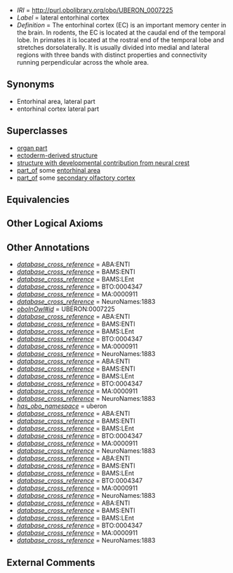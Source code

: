  * *IRI* = http://purl.obolibrary.org/obo/UBERON_0007225
 * *Label* = lateral entorhinal cortex
 * *Definition* = The entorhinal cortex (EC) is an important memory center in the brain. In rodents, the EC is located at the caudal end of the temporal lobe. In primates it is located at the rostral end of the temporal lobe and stretches dorsolaterally. It is usually divided into medial and lateral regions with three bands with distinct properties and connectivity running perpendicular across the whole area.

## Synonyms

 * Entorhinal area, lateral part
 * entorhinal cortex lateral part

## Superclasses

 * [organ part](../../UBERON/64/UBERON_0000064.md)
 * [ectoderm-derived structure](../../UBERON/21/UBERON_0004121.md)
 * [structure with developmental contribution from neural crest](../../UBERON/14/UBERON_0010314.md)
 * [part_of](../../BFO/50/BFO_0000050.md) some [entorhinal area](../../UBERON/28/UBERON_0002728.md)
 * [part_of](../../BFO/50/BFO_0000050.md) some [secondary olfactory cortex](../../UBERON/95/UBERON_0002895.md)

## Equivalencies


## Other Logical Axioms


## Other Annotations

 * *[database_cross_reference](../../ef/oboInOwl#hasDbXref.md)* = ABA:ENTl
 * *[database_cross_reference](../../ef/oboInOwl#hasDbXref.md)* = BAMS:ENTl
 * *[database_cross_reference](../../ef/oboInOwl#hasDbXref.md)* = BAMS:LEnt
 * *[database_cross_reference](../../ef/oboInOwl#hasDbXref.md)* = BTO:0004347
 * *[database_cross_reference](../../ef/oboInOwl#hasDbXref.md)* = MA:0000911
 * *[database_cross_reference](../../ef/oboInOwl#hasDbXref.md)* = NeuroNames:1883
 * *[oboInOwl#id](../../id/oboInOwl#id.md)* = UBERON:0007225
 * *[database_cross_reference](../../ef/oboInOwl#hasDbXref.md)* = ABA:ENTl
 * *[database_cross_reference](../../ef/oboInOwl#hasDbXref.md)* = BAMS:ENTl
 * *[database_cross_reference](../../ef/oboInOwl#hasDbXref.md)* = BAMS:LEnt
 * *[database_cross_reference](../../ef/oboInOwl#hasDbXref.md)* = BTO:0004347
 * *[database_cross_reference](../../ef/oboInOwl#hasDbXref.md)* = MA:0000911
 * *[database_cross_reference](../../ef/oboInOwl#hasDbXref.md)* = NeuroNames:1883
 * *[database_cross_reference](../../ef/oboInOwl#hasDbXref.md)* = ABA:ENTl
 * *[database_cross_reference](../../ef/oboInOwl#hasDbXref.md)* = BAMS:ENTl
 * *[database_cross_reference](../../ef/oboInOwl#hasDbXref.md)* = BAMS:LEnt
 * *[database_cross_reference](../../ef/oboInOwl#hasDbXref.md)* = BTO:0004347
 * *[database_cross_reference](../../ef/oboInOwl#hasDbXref.md)* = MA:0000911
 * *[database_cross_reference](../../ef/oboInOwl#hasDbXref.md)* = NeuroNames:1883
 * *[has_obo_namespace](../../ce/oboInOwl#hasOBONamespace.md)* = uberon
 * *[database_cross_reference](../../ef/oboInOwl#hasDbXref.md)* = ABA:ENTl
 * *[database_cross_reference](../../ef/oboInOwl#hasDbXref.md)* = BAMS:ENTl
 * *[database_cross_reference](../../ef/oboInOwl#hasDbXref.md)* = BAMS:LEnt
 * *[database_cross_reference](../../ef/oboInOwl#hasDbXref.md)* = BTO:0004347
 * *[database_cross_reference](../../ef/oboInOwl#hasDbXref.md)* = MA:0000911
 * *[database_cross_reference](../../ef/oboInOwl#hasDbXref.md)* = NeuroNames:1883
 * *[database_cross_reference](../../ef/oboInOwl#hasDbXref.md)* = ABA:ENTl
 * *[database_cross_reference](../../ef/oboInOwl#hasDbXref.md)* = BAMS:ENTl
 * *[database_cross_reference](../../ef/oboInOwl#hasDbXref.md)* = BAMS:LEnt
 * *[database_cross_reference](../../ef/oboInOwl#hasDbXref.md)* = BTO:0004347
 * *[database_cross_reference](../../ef/oboInOwl#hasDbXref.md)* = MA:0000911
 * *[database_cross_reference](../../ef/oboInOwl#hasDbXref.md)* = NeuroNames:1883
 * *[database_cross_reference](../../ef/oboInOwl#hasDbXref.md)* = ABA:ENTl
 * *[database_cross_reference](../../ef/oboInOwl#hasDbXref.md)* = BAMS:ENTl
 * *[database_cross_reference](../../ef/oboInOwl#hasDbXref.md)* = BAMS:LEnt
 * *[database_cross_reference](../../ef/oboInOwl#hasDbXref.md)* = BTO:0004347
 * *[database_cross_reference](../../ef/oboInOwl#hasDbXref.md)* = MA:0000911
 * *[database_cross_reference](../../ef/oboInOwl#hasDbXref.md)* = NeuroNames:1883

## External Comments


